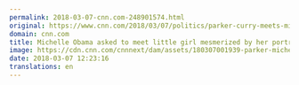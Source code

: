 ```yaml
---
permalink: 2018-03-07-cnn.com-248901574.html
original: https://www.cnn.com/2018/03/07/politics/parker-curry-meets-michelle-obama-portrait-don-lemon-cnntv/index.html
domain: cnn.com
title: Michelle Obama asked to meet little girl mesmerized by her portrait
image: https://cdn.cnn.com/cnnnext/dam/assets/180307001939-parker-michelle-obama-super-tease.jpg
date: 2018-03-07 12:23:16
translations: en
---
```



